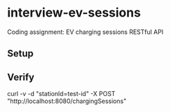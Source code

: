 # interview-ev-sessions
Coding assignment: EV charging sessions RESTful API

## Setup


## Verify
curl -v -d "stationId=test-id" -X POST "http://localhost:8080/chargingSessions"
